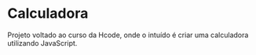 # Calculadora

Projeto voltado ao curso da Hcode, onde o intuído é criar uma calculadora utilizando JavaScript.